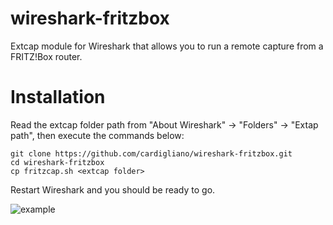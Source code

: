 # wireshark-fritzbox

Extcap module for Wireshark that allows you to run a remote capture from a FRITZ!Box router.

# Installation

Read the extcap folder path from "About Wireshark" -> "Folders" -> "Extap path",
then execute the commands below:

```
git clone https://github.com/cardigliano/wireshark-fritzbox.git
cd wireshark-fritzbox
cp fritzcap.sh <extcap folder>
```

Restart Wireshark and you should be ready to go.

![example](https://user-images.githubusercontent.com/7548711/32137745-ff4f6954-bc25-11e7-976e-08751a026160.png)
